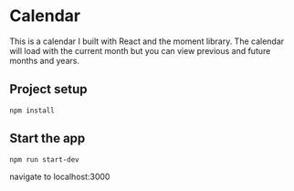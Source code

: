 # Calendar

This is a calendar I built with React and the moment library. The calendar will load with the current month but you can view previous and future months and years.

## Project setup

```
npm install
```

## Start the app

```
npm run start-dev
```

navigate to localhost:3000
